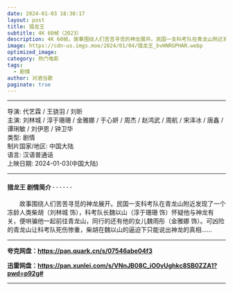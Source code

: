 ```yaml
---
date: 2024-01-03 18:38:17
layout: post
title: 猎龙王
subtitle: 4K 60帧（2023）
description: 4K 60帧。故事围绕人们苦苦寻觅的神龙展开。民国一支科考队在青龙山附近发现了一个冻龄人类柴胡），科考队长魏以山怀疑他与神龙有关，便哄骗他一起前往青龙山，同行的还有他的女儿魏雨彤...
image: https://cdn-us.imgs.moe/2024/01/04/猎龙王_bvHNRGPHAR.webp
optimized_image: 
category: 热门电影
tags:
  - 剧情
author: 对酒当歌
paginate: true
---
```


---

导演: 代艺霖 / 王骁羽 / 刘昕  
主演: 刘林城 / 淳于珊珊 / 金雅娜 / 于心妍 / 周杰 / 赵鸿武 / 周航 / 宋泽冰 / 唐鑫 / 谭琍敏 / 刘伊恩 / 钟卫华  
类型: 剧情  
制片国家/地区: 中国大陆  
语言: 汉语普通话  
上映日期: 2024-01-03(中国大陆)  

---

#### 猎龙王 剧情简介 · · · · · ·

　　故事围绕人们苦苦寻觅的神龙展开。民国一支科考队在青龙山附近发现了一个冻龄人类柴胡（刘林城 饰），科考队长魏以山（淳于珊珊 饰）怀疑他与神龙有关，便哄骗他一起前往青龙山，同行的还有他的女儿魏雨彤（金雅娜 饰）。可凶险的青龙山让科考队死伤惨重，柴胡在魏以山的逼迫下只能说出神龙的真相......

---

**夸克网盘：<https://pan.quark.cn/s/07546abe04f3>**

**迅雷网盘：<https://pan.xunlei.com/s/VNnJB08C_iO0vUghkc8SB0ZZA1?pwd=p92g#>**

---
